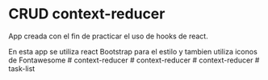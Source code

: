 
# CRUD context-reducer

App creada con el fin de practicar el uso de hooks de react.

En esta app se utiliza react Bootstrap para el estilo y tambien utiliza iconos de Fontawesome
#   c o n t e x t - r e d u c e r  
 #   c o n t e x t - r e d u c e r  
 #   c o n t e x t - r e d u c e r  
 #   t a s k - l i s t  
 